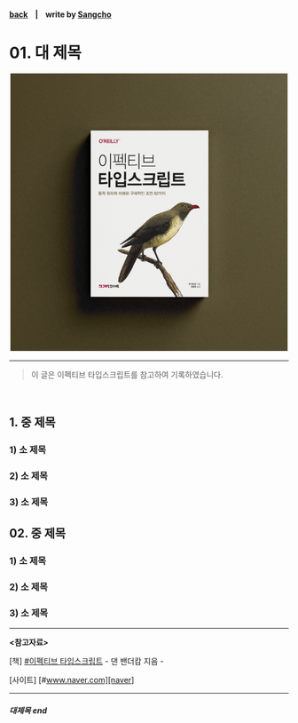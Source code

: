 #### [back](../../README.md) &nbsp;&nbsp; | &nbsp;&nbsp; write by [Sangcho][sangcho]

# 01. 대 제목

<p align="center" style="width:500px; margin: 0 auto">
    <img src="../image/main.png">
</p>

---

> 이 글은 이펙티브 타입스크립트를 참고하여 기록하였습니다.

<br>

## 1. 중 제목

### 1) 소 제목
### 2) 소 제목
### 3) 소 제목
## 02. 중 제목

### 1) 소 제목
### 2) 소 제목
### 3) 소 제목


---

<strong><참고자료></strong>

[책] [#이펙티브 타입스크립트][effective-typescript] - 댄 밴더캄 지음 -

[사이트] [#www.naver.com][naver]

---

##### 대제목 end


[effective-typescript]: https://www.aladin.co.kr/shop/wproduct.aspx?ItemId=273193135&start=slayer
[sangcho]: https://github.com/SangchoKim
[taeHyen]: https://github.com/Tap-Kim
[kangHyen]: https://github.com/NacreousCloud
[sumin]: https://github.com/ttumzzi
[naver]: https://www.aladin.co.kr/shop/wproduct.aspx?ISBN=K532636268&start=pnaver_02
